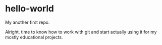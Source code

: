 # hello-world
My another first repo.

Alright, time to know how to work with git and start actually using it for my mostly educational projects.
